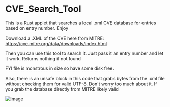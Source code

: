 # CVE_Search_Tool
This is a Rust applet that searches a local .xml CVE database for entries based on entry number. Enjoy

Download a .XML of the CVE here from MITRE:
https://cve.mitre.org/data/downloads/index.html

Then you can use this tool to search it. Just pass it an entry number and let it work. Returns nothing if not found

FYI file is monstrous in size so have some disk free.

Also, there is an unsafe block in this code that grabs bytes from the .xml file without checking them for valid
UTF-8. Don't worry too much about it. If you grab the database directly from MITRE likely valid

![image](https://github.com/STashakkori/CVE_Search_Tool/assets/4257899/9711d557-85ee-4410-bd3b-443cba4f0dcf)
